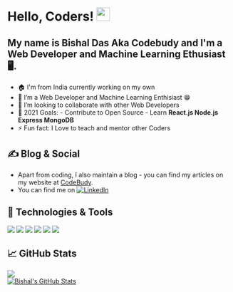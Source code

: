 
# Hello, Coders! <img src="https://raw.githubusercontent.com/MartinHeinz/MartinHeinz/master/wave.gif" width="30px">

## My name is Bishal Das Aka Codebudy and I'm a Web Developer and Machine Learning Ethusiast 🖥️. 
  - 🏠 I'm from India currently working on my own
  - 🌱 I’m a Web Developer and Machine Learning Enthisiast 😁
  - 👯 I’m looking to collaborate with other Web Developers
  - 🥅 2021 Goals: - Contribute to Open Source - Learn **React.js Node.js Express MongoDB**
  - ⚡ Fun fact: I Love to teach and mentor other Coders

## &#x270d; Blog & Social

- Apart from coding, I also maintain a blog - you can find my articles on my website at [CodeBudy](https://codebudy.blogspot.com/).
- You can find me on   [![LinkedIn][3.2]][3]

## 🔧 Technologies & Tools

![](https://img.shields.io/badge/OS-Linux-informational?style=flat&logo=linux&logoColor=white&color=2bbc8a)
![](https://img.shields.io/badge/Code-Python-informational?style=flat&logo=python&logoColor=white&color=2bbc8a)
![](https://img.shields.io/badge/Code-JavaScript-informational?style=flat&logo=javascript&logoColor=white&color=2bbc8a)
![](https://img.shields.io/badge/Code-HTML-informational?style=flat&logo=html5&logoColor=white&color=2bbc8a)
![](https://img.shields.io/badge/Code-CSS-informational?style=flat&logo=css3&logoColor=white&color=2bbc8a)
![](https://img.shields.io/badge/Tools-Jupyter-informational?style=flat&logo=jupyter&logoColor=white&color=2bbc8a)

## &#x1f4c8; GitHub Stats

<a href="https://github.com/darkshadow88/darkshadow88">
  <img align="center" src="https://github-readme-stats.vercel.app/api/top-langs/?username=darkshadow88&hide=jupyter&title_color=ffffff&text_color=c9cacc&icon_color=2bbc8a&bg_color=1d1f21" />
</a>
</br>
<a href="https://github.com/darkshadow88/darkshadow88">
  <img align="center" src="https://github-readme-stats.vercel.app/api?username=darkshadow88&show_icons=true&line_height=27&count_private=true&title_color=ffffff&text_color=c9cacc&icon_color=2bbc8a&bg_color=1d1f21" alt="Bishal's GitHub Stats" />
</a>
<!-- links to social media icons -->

<!-- icons with padding -->

[1.1]: http://i.imgur.com/tXSoThF.png "twitter icon with padding"
[2.1]: http://i.imgur.com/0o48UoR.png "github icon with padding"

<!-- icons without padding -->

[1.2]: http://i.imgur.com/wWzX9uB.png "twitter icon without padding"
[2.2]: http://i.imgur.com/9I6NRUm.png "github icon without padding"
[3.2]: https://cdn2.iconfinder.com/data/icons/social-media-2285/512/1_Linkedin_unofficial_colored_svg-16.png

<!-- links to your social media accounts -->

[3]: https://www.linkedin.com/in/bishal-das404/

